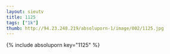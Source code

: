 ```yaml
--- 
layout: sieutv
title: 1125
tags: ["1k"]
thumb: http://94.23.248.219/absoluporn-1/image/002/1125.jpg
---
```

{% include absoluporn key="1125" %} 

